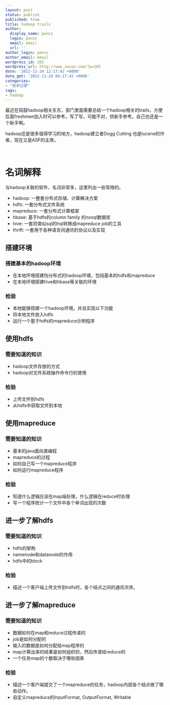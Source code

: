 ```yaml
---
layout: post
status: publish
published: true
title: hadoop trails
author:
  display_name: pensz
  login: pensz
  email: email
  url: ''
author_login: pensz
author_email: email
wordpress_id: 265
wordpress_url: http://www.zwsun.com/?p=265
date: '2012-11-24 12:17:42 +0000'
date_gmt: '2012-11-24 04:17:42 +0000'
categories:
- "技术记录"
tags:
- hadoop
---
```

<p>最近在捣鼓hadoop相关东东，部门里面需要总结一个hadoop相关的trails，方便后面freshmen加入时可以参考。写了写，可能不对，供新手参考。自己也还是一个新手啊。</p>
<p>hadoop还是很多值得学习的地方，hadoop建立者Dogg Cutting 也是lucene的作者，现在又是ASF的主席。</p>
<p>&nbsp;</p>
<div>
<h1>名词解释</h1>
<p>与hadoop关联的软件、名词非常多，这里列出一些常用的。</p>
<ul>
<li>hadoop: 一整套分布式存储、计算解决方案</li>
<li>hdfs: 一套分布式文件系统</li>
<li>mapreduce: 一套分布式计算框架</li>
<li>hbase: 基于hdfs的column family 的nosql数据库</li>
<li>hive: 一套将类似sql的hql转换成mapreduce job的工具</li>
<li>thrift: 一套用于各种语言间通讯的协议以及实现</li>
</ul>
<h2>搭建环境</h2>
<h3>搭建基本的hadoop环境</h3>
<ul>
<li>在本地环境搭建伪分布式的hadoop环境，包括基本的hdfs和mapreduce</li>
<li>在本地环境搭建hive和hbase等关联的环境</li>
</ul>
<h3>检验</h3>
<ul>
<li>本地能够搭建一个hadoop环境，并且实现以下功能</li>
<li>将本地文件放入hdfs</li>
<li>运行一个基于hdfs的mapreduce示例程序</li>
</ul>
<h2>使用hdfs</h2>
<h3>需要知道的知识</h3>
<ul>
<li>hadoop文件存放的方式</li>
<li>hadoop对文件系统操作命令行的使用</li>
</ul>
<h3>检验</h3>
<ul>
<li>上传文件到hdfs</li>
<li>从hdfs中获取文件到本地</li>
</ul>
<h2>使用mapreduce</h2>
<h3>需要知道的知识</h3>
<ul>
<li>基本的java面向类编程</li>
<li>mapreduce的过程</li>
<li>如何自己写一个mapreduce程序</li>
<li>如何运行mapreduce程序</li>
</ul>
<h3>检验</h3>
<ul>
<li>知道什么逻辑应该在map端处理，什么逻辑在reduce时处理</li>
<li>写一个程序统计一个文件中各个单词出现的次数</li>
</ul>
<h2>进一步了解hdfs</h2>
<h3>需要知道的知识</h3>
<ul>
<li>hdfs的架构</li>
<li>namenode和datanode的作用</li>
<li>hdfs中的block</li>
</ul>
<h3>检验</h3>
<ul>
<li>描述一个客户端上传文件到hdfs时，各个结点之间的通讯次序。</li>
</ul>
<h2>进一步了解mapreduce</h2>
<h3>需要知道的知识</h3>
<ul>
<li>数据如何在map和reduce过程传递的</li>
<li>job是如何分配的</li>
<li>输入的数据是如何分配给map程序的</li>
<li>map计算出来的结果是如何组织的，然后传递给reduce的</li>
<li>一个任务map的个数取决于哪些因素</li>
</ul>
<h3>检验</h3>
<ul>
<li>描述一个客户端提交了一个mapreduce的任务，hadoop内部各个结点做了哪些动作。</li>
<li>自定义mapreduce的InputFormat, OutputFormat, Writable</li>
</ul>
</div>
<p>&nbsp;</p>
